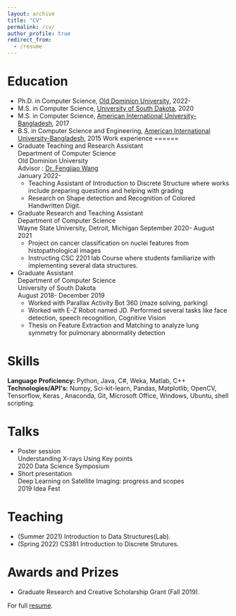 ```yaml
---
layout: archive
title: "CV"
permalink: /cv/
author_profile: true
redirect_from:
  - /resume
---
```



Education
======
  * Ph.D. in Computer Science, [Old Dominion University](https://www.odu.edu/), 2022-  
  * M.S. in Computer Science, [University of South Dakota](https://usd.edu), 2020
  * M.S. in Computer Science, [American International University-Bangladesh](https://www.aiub.edu), 2017
  * B.S. in Computer Science and Engineering, [American International University-Bangladesh](https://www.aiub.edu), 2015
Work experience
======
* Graduate Teaching and Research Assistant  
Department of Computer Science  
Old Dominion University  
Advisor : [Dr. Fengjiao Wang](https://fengjiaowang7.github.io/)  
January 2022-
  * Teaching Assistant of Introduction to Discrete Structure where works include preparing questions and helping with grading
  * Research on Shape detection and Recognition of Colored Handwritten Digit.
* Graduate Research and Teaching Assistant  
Department of Computer Science  
Wayne State University, Detroit, Michigan September 2020- August 2021
  * Project on cancer classification on nuclei features from histopathological images
  * Instructing CSC 2201 lab Course where students familiarize with implementing several data structures.  
* Graduate Assistant  
Department of Computer Science  
University of South Dakota  
August 2018- December 2019
  * Worked with Parallax Activity Bot 360 (maze solving, parking)
  * Worked with E-Z Robot named JD. Performed several tasks like face detection, speech recognition, Cognitive Vision
  * Thesis on Feature Extraction and Matching to analyze lung symmetry for pulmonary abnormality detection

Skills
======
**Language Proficiency:** Python, Java, C#, Weka, Matlab, C++  
**Technologies/API's:** Numpy, Sci-kit-learn, Pandas, Matplotlib, OpenCV, Tensorflow, Keras , Anaconda, Git, Microsoft Office, Windows, Ubuntu, shell scripting. 


Talks
======
* Poster session  
Understanding X-rays Using Key points  
2020 Data Science Symposium
* Short presentation  
Deep Learning on Satellite Imaging: progress and scopes  
2019 Idea Fest

Teaching
======
 * (Summer 2021) Introduction to Data Structures(Lab). 
 * (Spring 2022) CS381 Introduction to Discrete Strutures.
  
Awards and Prizes
======
* Graduate Research and Creative Scholarship Grant (Fall 2019).

For full [resume](http://omarsharif786.github.io/files/Resume_OmarSharif(New).pdf).


